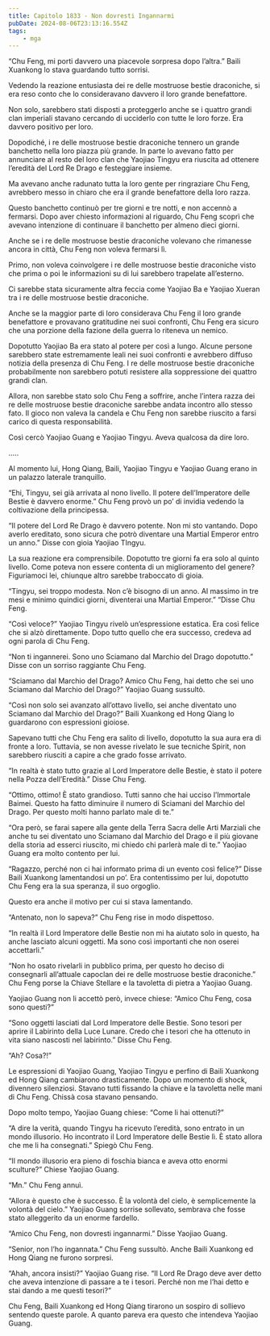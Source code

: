 ```yaml
---
title: Capitolo 1833 - Non dovresti Ingannarmi
pubDate: 2024-08-06T23:13:16.554Z
tags:
    - mga
---
```



“Chu Feng, mi porti davvero una piacevole sorpresa dopo l’altra.” Baili Xuankong lo stava guardando tutto sorrisi.


Vedendo la reazione entusiasta dei re delle mostruose bestie draconiche, si era reso conto che lo consideravano davvero il loro grande benefattore.


Non solo, sarebbero stati disposti a proteggerlo anche se i quattro grandi clan imperiali stavano cercando di ucciderlo con tutte le loro forze. Era davvero positivo per loro.

Dopodiché, i re delle mostruose bestie draconiche tennero un grande banchetto nella loro piazza più grande. In parte lo avevano fatto per annunciare al resto del loro clan che Yaojiao Tingyu era riuscita ad ottenere l’eredità del Lord Re Drago e festeggiare insieme.


Ma avevano anche radunato tutta la loro gente per ringraziare Chu Feng, avrebbero messo in chiaro che era il grande benefattore della loro razza.


Questo banchetto continuò per tre giorni e tre notti, e non accennò a fermarsi. Dopo aver chiesto informazioni al riguardo, Chu Feng scoprì che avevano intenzione di continuare il banchetto per almeno dieci giorni.


Anche se i re delle mostruose bestie draconiche volevano che rimanesse ancora in città, Chu Feng non voleva fermarsi lì.


Primo, non voleva coinvolgere i re delle mostruose bestie draconiche visto che prima o poi le informazioni su di lui sarebbero trapelate all’esterno.


Ci sarebbe stata sicuramente altra feccia come Yaojiao Ba e Yaojiao Xueran tra i re delle mostruose bestie draconiche.


Anche se la maggior parte di loro considerava Chu Feng il loro grande benefattore e provavano gratitudine nei suoi confronti, Chu Feng era sicuro che una porzione della fazione della guerra lo riteneva un nemico.

Dopotutto Yaojiao Ba era stato al potere per così a lungo. Alcune persone sarebbero state estremamente leali nei suoi confronti e avrebbero diffuso notizia della presenza di Chu Feng. I re delle mostruose bestie draconiche probabilmente non sarebbero potuti resistere alla soppressione dei quattro grandi clan.


Allora, non sarebbe stato solo Chu Feng a soffrire, anche l’intera razza dei re delle mostruose bestie draconiche sarebbe andata incontro allo stesso fato. Il gioco non valeva la candela e Chu Feng non sarebbe riuscito a farsi carico di questa responsabilità.


Così cercò Yaojiao Guang e Yaojiao Tingyu. Aveva qualcosa da dire loro.


…..


Al momento lui, Hong Qiang, Baili, Yaojiao Tingyu e Yaojiao Guang erano in un palazzo laterale tranquillo.


“Ehi, Tingyu, sei già arrivata al nono livello. Il potere dell’Imperatore delle Bestie è davvero enorme.” Chu Feng provò un po’ di invidia vedendo la coltivazione della principessa.

“Il potere del Lord Re Drago è davvero potente. Non mi sto vantando. Dopo averlo ereditato, sono sicura che potrò diventare una Martial Emperor entro un anno.” Disse con gioia Yaojiao TIngyu.


La sua reazione era comprensibile. Dopotutto tre giorni fa era solo al quinto livello. Come poteva non essere contenta di un miglioramento del genere? Figuriamoci lei, chiunque altro sarebbe traboccato di gioia.


“Tingyu, sei troppo modesta. Non c’è bisogno di un anno. Al massimo in tre mesi e minimo quindici giorni, diventerai una Martial Emperor.” “Disse Chu Feng.


“Così veloce?” Yaojiao Tingyu rivelò un’espressione estatica. Era così felice che si alzò direttamente. Dopo tutto quello che era successo, credeva ad ogni parola di Chu Feng.


“Non ti ingannerei. Sono uno Sciamano dal Marchio del Drago dopotutto.” Disse con un sorriso raggiante Chu Feng.


“Sciamano dal Marchio del Drago? Amico Chu Feng, hai detto che sei uno Sciamano dal Marchio del Drago?” Yaojiao Guang sussultò.

“Così non solo sei avanzato all’ottavo livello, sei anche diventato uno Sciamano dal Marchio del Drago?” Baili Xuankong ed Hong Qiang lo guardarono con espressioni gioiose.


Sapevano tutti che Chu Feng era salito di livello, dopotutto la sua aura era di fronte a loro. Tuttavia, se non avesse rivelato le sue tecniche Spirit, non sarebbero riusciti a capire a che grado fosse arrivato.


“In realtà è stato tutto grazie al Lord Imperatore delle Bestie, è stato il potere nella Pozza dell’Eredità.” Disse Chu Feng.

“Ottimo, ottimo! È stato grandioso. Tutti sanno che hai ucciso l’Immortale Baimei. Questo ha fatto diminuire il numero di Sciamani del Marchio del Drago. Per questo molti hanno parlato male di te.”


“Ora però, se farai sapere alla gente della Terra Sacra delle Arti Marziali che anche tu sei diventato uno Sciamano dal Marchio del Drago e il più giovane della storia ad esserci riuscito, mi chiedo chi parlerà male di te.” Yaojiao Guang era molto contento per lui.


“Ragazzo, perché non ci hai informato prima di un evento così felice?” Disse Baili Xuankong lamentandosi un po’. Era contentissimo per lui, dopotutto Chu Feng era la sua speranza, il suo orgoglio.


Questo era anche il motivo per cui si stava lamentando.


“Antenato, non lo sapeva?” Chu Feng rise in modo dispettoso.


“In realtà il Lord Imperatore delle Bestie non mi ha aiutato solo in questo, ha anche lasciato alcuni oggetti. Ma sono così importanti che non oserei accettarli.”


“Non ho osato rivelarli in pubblico prima, per questo ho deciso di consegnarli all’attuale capoclan dei re delle mostruose bestie draconiche.” Chu Feng porse la Chiave Stellare e la tavoletta di pietra a Yaojiao Guang.


Yaojiao Guang non li accettò però, invece chiese: “Amico Chu Feng, cosa sono questi?”

“Sono oggetti lasciati dal Lord Imperatore delle Bestie. Sono tesori per aprire il Labirinto della Luce Lunare. Credo che i tesori che ha ottenuto in vita siano nascosti nel labirinto.” Disse Chu Feng.

“Ah? Cosa?!”


Le espressioni di Yaojiao Guang, Yaojiao Tingyu e perfino di Baili Xuankong ed Hong Qiang cambiarono drasticamente. Dopo un momento di shock, divennero silenziosi. Stavano tutti fissando la chiave e la tavoletta nelle mani di Chu Feng. Chissà cosa stavano pensando.

Dopo molto tempo, Yaojiao Guang chiese: “Come li hai ottenuti?”


“A dire la verità, quando Tingyu ha ricevuto l’eredità, sono entrato in un mondo illusorio. Ho incontrato il Lord Imperatore delle Bestie lì. È stato allora che me li ha consegnati.” Spiegò Chu Feng.


“Il mondo illusorio era pieno di foschia bianca e aveva otto enormi sculture?” Chiese Yaojiao Guang.

“Mn.” Chu Feng annuì.

“Allora è questo che è successo. È la volontà del cielo, è semplicemente la volontà del cielo.” Yaojiao Guang sorrise sollevato, sembrava che fosse stato alleggerito da un enorme fardello.

“Amico Chu Feng, non dovresti ingannarmi.” Disse Yaojiao Guang.

“Senior, non l’ho ingannata.” Chu Feng sussultò. Anche Baili Xuankong ed Hong Qiang ne furono sorpresi.

“Ahah, ancora insisti?” Yaojiao Guang rise. “Il Lord Re Drago deve aver detto che aveva intenzione di passare a te i tesori. Perché non me l’hai detto e stai dando a me questi tesori?”


Chu Feng, Baili Xuankong ed Hong Qiang tirarono un sospiro di sollievo sentendo queste parole. A quanto pareva era questo che intendeva Yaojiao Guang.



